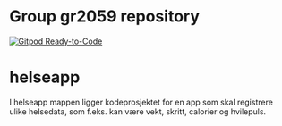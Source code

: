 # Group gr2059 repository
[![Gitpod Ready-to-Code](https://img.shields.io/badge/Gitpod-Ready--to--Code-blue?logo=gitpod)](https://gitpod.idi.ntnu.no/#https://gitlab.stud.idi.ntnu.no/it1901/groups-2020/gr2059/gr2059)


# helseapp

I helseapp mappen ligger kodeprosjektet for en app som skal registrere ulike helsedata, som f.eks. kan være vekt, skritt, calorier og hvilepuls. 
